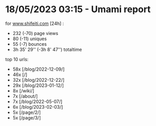 # 18/05/2023 03:15 - Umami report
for www.shifeiti.com [24h] :

 - 232 (-70) page views
 - 80 (-11) uniques
 - 55 (-7) bounces
 - 3h 35' 29'' (-3h 8' 47'') totaltime


top 10 urls:
 - 58x [/blog/2022-12-09/]
 - 46x [/]
 - 32x [/blog/2022-12-22/]
 - 29x [/blog/2023-01-12/]
 - 8x [/wiki/]
 - 7x [/about/]
 - 7x [/blog/2022-05-07/]
 - 6x [/blog/2023-02-03/]
 - 5x [/page/2/]
 - 5x [/page/3/]


